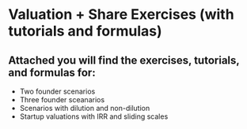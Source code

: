 # Valuation + Share Exercises (with tutorials and formulas)

## Attached you will find the exercises, tutorials, and formulas for:
- Two founder scenarios
- Three founder sceanarios
- Scenarios with dilution and non-dilution
- Startup valuations with IRR and sliding scales
